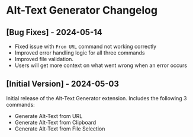 # Alt-Text Generator Changelog

## [Bug Fixes] - 2024-05-14

- Fixed issue with `From URL` command not working correctly
- Improved error handling logic for all three commands
- Improved file validation.
- Users will get more context on what went wrong when an error occurs

## [Initial Version] - 2024-05-03

Initial release of the Alt-Text Generator extension. Includes the following 3 commands:

- Generate Alt-Text from URL
- Generate Alt-Text from Clipboard
- Generate Alt-Text from File Selection
